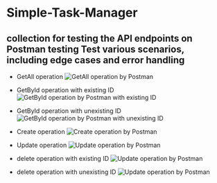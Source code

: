 # Simple-Task-Manager



## collection for testing the API endpoints on Postman testing Test various scenarios, including edge cases and error handling

- GetAll operation 
![GetAll operation by Postman ]("https://github.com/Shahadqh7/Simple-Task-Manager/blob/main/Images/gitAll.png")

- GetById operation with existing ID 
![GetById operation by Postman with existing ID ]("C:\Users\ASUS\Pictures\Screenshots\getById.png")

- GetById operation with unexisting ID 
![GetById operation by Postman with unexisting ID ]("C:\Users\ASUS\Pictures\Screenshots\getByIdWrong.png")

- Create operation 
![Create operation by Postman  ]("C:\Users\ASUS\Pictures\Screenshots\create.png")

- Update operation 
![Update operation by Postman  ]("C:\Users\ASUS\Pictures\Screenshots\update.png")

- delete operation with existing ID 
![Update operation by Postman  ]("C:\Users\ASUS\Pictures\Screenshots\delete2.png")

- delete operation with unexisting ID 
![Update operation by Postman  ]("C:\Users\ASUS\Pictures\Screenshots\delete1.png")



